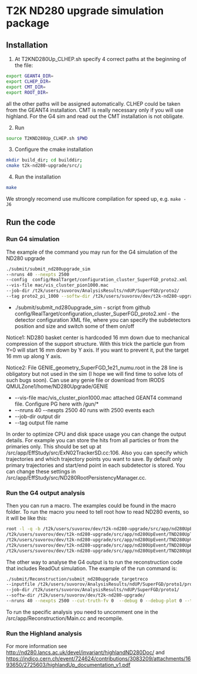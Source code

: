 # T2K ND280 upgrade simulation package

## Installation

1. At T2KND280Up_CLHEP.sh specify 4 correct paths at the beginning of the file:
```bash
export GEANT4_DIR=
export CLHEP_DIR=
export CMT_DIR=
export ROOT_DIR=
```
all the other paths will be assigned automatically. CLHEP could be taken from the GEANT4 installation. CMT is really necessary only if you will use highland. For the G4 sim and read out the CMT installation is not obligate.

2. Run 
```bash
source T2KND280Up_CLHEP.sh $PWD
```
3. Configure the cmake installation
```bash
mkdir build_dir; cd builddir;
cmake t2k-nd280-upgrade/src/;
```
4. Run the installation
```bash
make
```
We strongly recomend use multicore compilation for speed up, e.g. `make -J6`

## Run the code

### Run G4 simulation
The example of the command you may run for the G4 simulation of the ND280 upgrade
```bash
./submit/submit_nd280upgrade_sim 
--nruns 40 --nexpts 2500 
--config  config/RealTarget/configuration_cluster_SuperFGD_proto2.xml 
--vis-file mac/vis_cluster_pion1000.mac
--job-dir /t2k/users/suvorov/AnalysisResults/ndUP/SuperFGD/proto2/ 
--tag proto2_pi_1000 --softw-dir /t2k/users/suvorov/dev/t2k-nd280-upgrade/
```
- ./submit/submit_nd280upgrade_sim - script from github
config/RealTarget/configuration_cluster_SuperFGD_proto2.xml - the detector configuration XML file, where you can specify the subdetectors position and size and switch some of them on/off

Notice1: ND280 basket center is hardcoded 16 mm down due to mechanical compression of the support structure. With this trick the particle gun from Y=0 will start 16 mm down by Y axis. If you want to prevent it, put the target 16 mm up along Y axis.


Notice2: File GENIE_geometry_SuperFGD_1e21_numu.root in the 28 line is obligatory but not used in the sim (I hope we will find time to solve lots of such bugs soon). Can use any genie file or download from IRODS QMULZone1/home/ND280Upgrade/GENIE

- --vis-file mac/vis_cluster_pion1000.mac attached GEANT4 command file. Configure PG here with /gun/*
- --nruns 40 --nexpts 2500 40 runs with 2500 events each
- --job-dir output dir
- --tag output file name

In order to optimize CPU and disk space usage you can change the output details. For example you can store the hits from all particles or from the primaries only. This should be set up at /src/app/EffStudy/src/ExN02TrackerSD.cc:106. Also you can specify which trajectories and which trajectory points you want to save. By default only primary trajectories and start/end point in each subdetector is stored. You can change these settings in /src/app/EffStudy/src/ND280RootPersistencyManager.cc.

### Run the G4 output analysis
Then you can run a macro. The examples could be found in the macro folder. To run the macro you need to tell root how to read ND280 events, so it will be like this:
```bash
root -l -q -b /t2k/users/suvorov/dev/t2k-nd280-upgrade/src/app/nd280UpEvent/TND280UpTrackPoint.cc+ 
/t2k/users/suvorov/dev/t2k-nd280-upgrade/src/app/nd280UpEvent/TND280UpTrack.cc+ 
/t2k/users/suvorov/dev/t2k-nd280-upgrade/src/app/nd280UpEvent/TND280UpVertex.cc+ 
/t2k/users/suvorov/dev/t2k-nd280-upgrade/src/app/nd280UpEvent/TND280UpHit.cc+ 
/t2k/users/suvorov/dev/t2k-nd280-upgrade/src/app/nd280UpEvent/TND280UpEvent.cc+ 'macro/your_macro.C’
```
The other way to analyse the G4 output is to run the reconstruction code that includes ReadOut simulation. The example of the run command is:
```bash
./submit/Reconstruction/submit_nd280upgrade_targetreco 
--inputfile /t2k/users/suvorov/AnalysisResults/ndUP/SuperFGD/proto1/proto1_p_1000MeV_c12-50000.root 
--job-dir /t2k/users/suvorov/AnalysisResults/ndUP/SuperFGD/proto1/ 
--softw-dir /t2k/users/suvorov/dev/t2k-nd280-upgrade/ 
--nruns 40 --nexpts 2500 --cut-truth-fv 0  --debug 0 --debug-plot 0 --tag proto1_p_1000_c12_noCT

```
To run the specific analysis you need to uncomment one in the /src/app/Reconstruction/Main.cc and recompile.

### Run the Highland analysis

For more information see
http://nd280.lancs.ac.uk/devel/invariant/highlandND280Doc/
and 
https://indico.cern.ch/event/724624/contributions/3083209/attachments/1693650/2725603/highlandUp_documentation_v1.pdf
